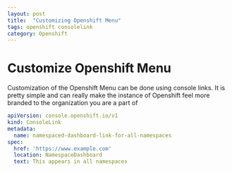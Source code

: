 ```yaml
---
layout: post
title:  "Customizing Openshift Menu"
tags: openshift consolelink
category: Openshift
---
```


# Customize Openshift Menu

Customization of the Openshift Menu can be done using console links. It is pretty simple and can really make the instance of Openshift feel more branded to the organization you are a part of

```yaml
apiVersion: console.openshift.io/v1
kind: ConsoleLink
metadata:
  name: namespaced-dashboard-link-for-all-namespaces
spec:
  href: 'https://www.example.com'
  location: NamespaceDashboard
  text: This appears in all namespaces
  ```